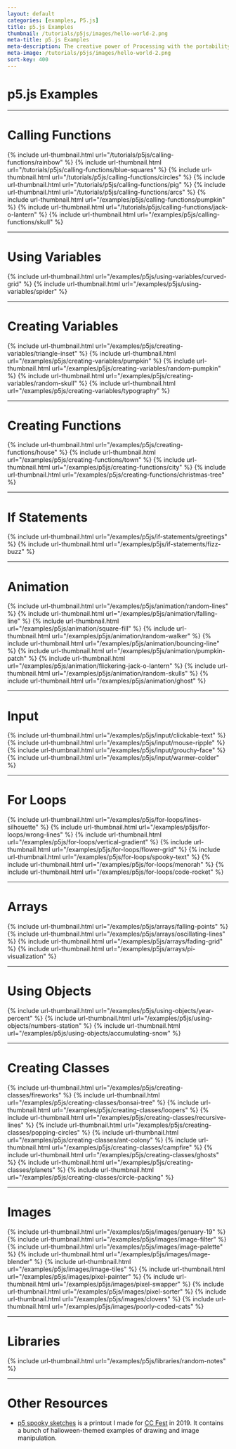 ```yaml
---
layout: default
categories: [examples, P5.js]
title: p5.js Examples
thumbnail: /tutorials/p5js/images/hello-world-2.png
meta-title: p5.js Examples
meta-description: The creative power of Processing with the portability of JavaScript.
meta-image: /tutorials/p5js/images/hello-world-2.png
sort-key: 400
---
```


# p5.js Examples

---

# Calling Functions

{% include url-thumbnail.html url="/tutorials/p5js/calling-functions/rainbow" %}
{% include url-thumbnail.html url="/tutorials/p5js/calling-functions/blue-squares" %}
{% include url-thumbnail.html url="/tutorials/p5js/calling-functions/circles" %}
{% include url-thumbnail.html url="/tutorials/p5js/calling-functions/pig" %}
{% include url-thumbnail.html url="/tutorials/p5js/calling-functions/arcs" %}
{% include url-thumbnail.html url="/examples/p5js/calling-functions/pumpkin" %}
{% include url-thumbnail.html url="/tutorials/p5js/calling-functions/jack-o-lantern" %}
{% include url-thumbnail.html url="/examples/p5js/calling-functions/skull" %}

---

# Using Variables

{% include url-thumbnail.html url="/examples/p5js/using-variables/curved-grid" %}
{% include url-thumbnail.html url="/examples/p5js/using-variables/spider" %}

---

# Creating Variables

{% include url-thumbnail.html url="/examples/p5js/creating-variables/triangle-inset" %}
{% include url-thumbnail.html url="/examples/p5js/creating-variables/pumpkin" %}
{% include url-thumbnail.html url="/examples/p5js/creating-variables/random-pumpkin" %}
{% include url-thumbnail.html url="/examples/p5js/creating-variables/random-skull" %}
{% include url-thumbnail.html url="/examples/p5js/creating-variables/typography" %}

---

# Creating Functions

{% include url-thumbnail.html url="/examples/p5js/creating-functions/house" %}
{% include url-thumbnail.html url="/examples/p5js/creating-functions/town" %}
{% include url-thumbnail.html url="/examples/p5js/creating-functions/city" %}
{% include url-thumbnail.html url="/examples/p5js/creating-functions/christmas-tree" %}

---

# If Statements

{% include url-thumbnail.html url="/examples/p5js/if-statements/greetings" %}
{% include url-thumbnail.html url="/examples/p5js/if-statements/fizz-buzz" %}

---

# Animation

{% include url-thumbnail.html url="/examples/p5js/animation/random-lines" %}
{% include url-thumbnail.html url="/examples/p5js/animation/falling-line" %}
{% include url-thumbnail.html url="/examples/p5js/animation/square-fill" %}
{% include url-thumbnail.html url="/examples/p5js/animation/random-walker" %}
{% include url-thumbnail.html url="/examples/p5js/animation/bouncing-line" %}
{% include url-thumbnail.html url="/examples/p5js/animation/pumpkin-patch" %}
{% include url-thumbnail.html url="/examples/p5js/animation/flickering-jack-o-lantern" %}
{% include url-thumbnail.html url="/examples/p5js/animation/random-skulls" %}
{% include url-thumbnail.html url="/examples/p5js/animation/ghost" %}

---

# Input

{% include url-thumbnail.html url="/examples/p5js/input/clickable-text" %}
{% include url-thumbnail.html url="/examples/p5js/input/mouse-ripple" %}
{% include url-thumbnail.html url="/examples/p5js/input/grouchy-face" %}
{% include url-thumbnail.html url="/examples/p5js/input/warmer-colder" %}

---

# For Loops

{% include url-thumbnail.html url="/examples/p5js/for-loops/lines-silhouette" %}
{% include url-thumbnail.html url="/examples/p5js/for-loops/wrong-lines" %}
{% include url-thumbnail.html url="/examples/p5js/for-loops/vertical-gradient" %}
{% include url-thumbnail.html url="/examples/p5js/for-loops/flower-grid" %}
{% include url-thumbnail.html url="/examples/p5js/for-loops/spooky-text" %}
{% include url-thumbnail.html url="/examples/p5js/for-loops/menorah" %}
{% include url-thumbnail.html url="/examples/p5js/for-loops/code-rocket" %}

---

# Arrays

{% include url-thumbnail.html url="/examples/p5js/arrays/falling-points" %}
{% include url-thumbnail.html url="/examples/p5js/arrays/oscillating-lines" %}
{% include url-thumbnail.html url="/examples/p5js/arrays/fading-grid" %}
{% include url-thumbnail.html url="/examples/p5js/arrays/pi-visualization" %}

---

# Using Objects

{% include url-thumbnail.html url="/examples/p5js/using-objects/year-percent" %}
{% include url-thumbnail.html url="/examples/p5js/using-objects/numbers-station" %}
{% include url-thumbnail.html url="/examples/p5js/using-objects/accumulating-snow" %}

---

# Creating Classes

{% include url-thumbnail.html url="/examples/p5js/creating-classes/fireworks" %}
{% include url-thumbnail.html url="/examples/p5js/creating-classes/bonsai-tree" %}
{% include url-thumbnail.html url="/examples/p5js/creating-classes/loopers" %}
{% include url-thumbnail.html url="/examples/p5js/creating-classes/recursive-lines" %}
{% include url-thumbnail.html url="/examples/p5js/creating-classes/popping-circles" %}
{% include url-thumbnail.html url="/examples/p5js/creating-classes/ant-colony" %}
{% include url-thumbnail.html url="/examples/p5js/creating-classes/campfire" %}
{% include url-thumbnail.html url="/examples/p5js/creating-classes/ghosts" %}
{% include url-thumbnail.html url="/examples/p5js/creating-classes/planets" %}
{% include url-thumbnail.html url="/examples/p5js/creating-classes/circle-packing" %}

---

# Images

{% include url-thumbnail.html url="/examples/p5js/images/genuary-19" %}
{% include url-thumbnail.html url="/examples/p5js/images/image-filter" %}
{% include url-thumbnail.html url="/examples/p5js/images/image-palette" %}
{% include url-thumbnail.html url="/examples/p5js/images/image-blender" %}
{% include url-thumbnail.html url="/examples/p5js/images/image-tiles" %}
{% include url-thumbnail.html url="/examples/p5js/images/pixel-painter" %}
{% include url-thumbnail.html url="/examples/p5js/images/pixel-swapper" %}
{% include url-thumbnail.html url="/examples/p5js/images/pixel-sorter" %}
{% include url-thumbnail.html url="/examples/p5js/images/clovers" %}
{% include url-thumbnail.html url="/examples/p5js/images/poorly-coded-cats" %}

---

# Libraries

{% include url-thumbnail.html url="/examples/p5js/libraries/random-notes" %}

---

# Other Resources

- [p5 spooky sketches](http://tinyurl.com/p5-spooky-sketches) is a printout I made for [CC Fest](http://ccfest.rocks/) in 2019. It contains a bunch of halloween-themed examples of drawing and image manipulation.
